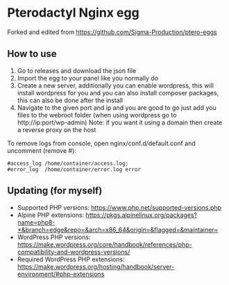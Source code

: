 # Pterodactyl Nginx egg

Forked and edited from https://github.com/Sigma-Production/ptero-eggs 

## How to use

1. Go to releases and download the json file
2. Import the egg to your panel like you normally do
3. Create a new server, additionally you can enable wordpress, this will install wordpress for you and you can also install composer packages, this can also be done after the install
4. Navigate to the given port and ip and you are good to go just add you files to the webroot folder
   (when using wordpress go to http://ip:port/wp-admin)
   Note: if you want it using a domain then create a reverse proxy on the host

To remove logs from console, open nginx/conf.d/default.conf and uncomment (remove #):

```
#access_log /home/container/access.log;
#error_log  /home/container/error.log error
```

## Updating (for myself)

- Supported PHP versions: https://www.php.net/supported-versions.php
- Alpine PHP extensions: https://pkgs.alpinelinux.org/packages?name=php8-*&branch=edge&repo=&arch=x86_64&origin=&flagged=&maintainer=
- WordPress PHP versions: https://make.wordpress.org/core/handbook/references/php-compatibility-and-wordpress-versions/
- Required WordPress PHP extensions: https://make.wordpress.org/hosting/handbook/server-environment/#php-extensions